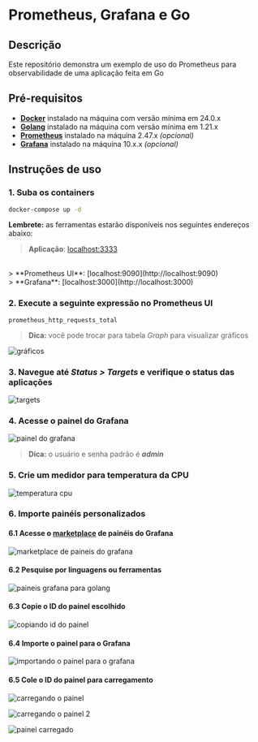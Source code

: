 # Prometheus, Grafana e Go

## Descrição

Este repositório demonstra um exemplo de uso do Prometheus para observabilidade de uma aplicação feita em Go

## Pré-requisitos

- **[Docker](https://docs.docker.com/get-docker/)** instalado na máquina com versão mínima em 24.0.x
- **[Golang](https://go.dev/dl/)** instalado na máquina com versão mínima em 1.21.x
- **[Prometheus](https://prometheus.io/download/)** instalado na máquina 2.47.x *(opcional)*
- **[Grafana](https://grafana.com/grafana/download?pg=get&plcmt=selfmanaged-box1-cta1)** instalado na máquina 10.x.x *(opcional)*

## Instruções de uso

### 1. Suba os containers

```bash
docker-compose up -d
```

**Lembrete:** as ferramentas estarão disponíveis nos seguintes endereços abaixo:

> **Aplicação**: [localhost:3333](http://localhost:3333)
<br>
> **Prometheus UI**: [localhost:9090](http://localhost:9090)
<br>
> **Grafana**: [localhost:3000](http://localhost:3000)

### 2. Execute a seguinte expressão no Prometheus UI

```text
prometheus_http_requests_total
```

> **Dica:** você pode trocar para tabela *Graph* para visualizar gráficos

  ![gráficos](./screenshots/graficos.png)

### 3. Navegue até ***Status > Targets*** e verifique o status das aplicações

  ![targets](./screenshots/targets.png)

### 4. Acesse o painel do Grafana

  ![painel do grafana](./screenshots/grafana.png)

> **Dica:** o usuário e senha padrão é ***admin***

### 5. Crie um medidor para temperatura da CPU

  ![temperatura cpu](./screenshots/cpu-grafana.png)

### 6. Importe painéis personalizados

#### 6.1 Acesse o [marketplace](https://grafana.com/grafana/dashboards/) de painéis do Grafana

  ![marketplace de paineis do grafana](./screenshots/marketplace-grafana.png)

#### 6.2 Pesquise por linguagens ou ferramentas

  ![paineis grafana para golang](./screenshots/paineis-golang.png)

#### 6.3 Copie o ID do painel escolhido

  ![copiando id do painel](./screenshots/id-painel.png)

#### 6.4 Importe o painel para o Grafana

  ![importando o painel para o grafana](./screenshots/importando-painel.png)

#### 6.5 Cole o ID do painel para carregamento

  ![carregando o painel](./screenshots/carregando-painel.png)

  ![carregando o painel 2](./screenshots/carregando-painel-2.png)

  ![painel carregado](./screenshots/painel-go.png)
